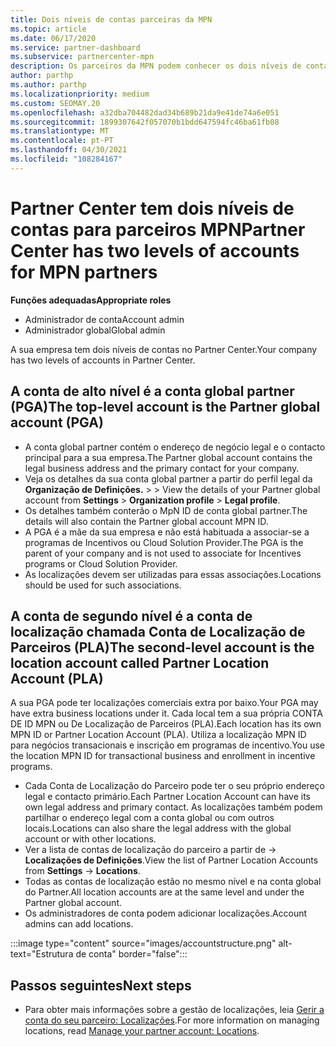 ```yaml
---
title: Dois níveis de contas parceiras da MPN
ms.topic: article
ms.date: 06/17/2020
ms.service: partner-dashboard
ms.subservice: partnercenter-mpn
description: Os parceiros da MPN podem conhecer os dois níveis de contas no Partner Center, na Conta Global de Parceiros (PGA) e na Conta de Localização de Parceiros (PLA).
author: parthp
ms.author: parthp
ms.localizationpriority: medium
ms.custom: SEOMAY.20
ms.openlocfilehash: a32dba704482dad34b689b21da9e41de74a6e051
ms.sourcegitcommit: 1899307642f057070b1bdd647594fc46ba61fb08
ms.translationtype: MT
ms.contentlocale: pt-PT
ms.lasthandoff: 04/30/2021
ms.locfileid: "108284167"
---
```

# <a name="partner-center-has-two-levels-of-accounts-for-mpn-partners"></a><span data-ttu-id="f70b2-103">Partner Center tem dois níveis de contas para parceiros MPN</span><span class="sxs-lookup"><span data-stu-id="f70b2-103">Partner Center has two levels of accounts for MPN partners</span></span>

<span data-ttu-id="f70b2-104">**Funções adequadas**</span><span class="sxs-lookup"><span data-stu-id="f70b2-104">**Appropriate roles**</span></span>

- <span data-ttu-id="f70b2-105">Administrador de conta</span><span class="sxs-lookup"><span data-stu-id="f70b2-105">Account admin</span></span>
- <span data-ttu-id="f70b2-106">Administrador global</span><span class="sxs-lookup"><span data-stu-id="f70b2-106">Global admin</span></span>

<span data-ttu-id="f70b2-107">A sua empresa tem dois níveis de contas no Partner Center.</span><span class="sxs-lookup"><span data-stu-id="f70b2-107">Your company has two levels of accounts in Partner Center.</span></span>

## <a name="the-top-level-account-is-the-partner-global-account-pga"></a><span data-ttu-id="f70b2-108">A conta de alto nível é a conta global partner (PGA)</span><span class="sxs-lookup"><span data-stu-id="f70b2-108">The top-level account is the Partner global account (PGA)</span></span>

- <span data-ttu-id="f70b2-109">A conta global partner contém o endereço de negócio legal e o contacto principal para a sua empresa.</span><span class="sxs-lookup"><span data-stu-id="f70b2-109">The Partner global account contains the legal business address and the primary contact for your company.</span></span> 
- <span data-ttu-id="f70b2-110">Veja os detalhes da sua conta global partner a partir do perfil legal da **Organização de Definições.**  >    >  </span><span class="sxs-lookup"><span data-stu-id="f70b2-110">View the details of your Partner global account from **Settings** > **Organization profile** > **Legal profile**.</span></span>
- <span data-ttu-id="f70b2-111">Os detalhes também conterão o MpN ID de conta global partner.</span><span class="sxs-lookup"><span data-stu-id="f70b2-111">The details will also contain the Partner global account MPN ID.</span></span> 
- <span data-ttu-id="f70b2-112">A PGA é a mãe da sua empresa e não está habituada a associar-se a programas de Incentivos ou Cloud Solution Provider.</span><span class="sxs-lookup"><span data-stu-id="f70b2-112">The PGA is the parent of your company and is not used to associate for Incentives programs or Cloud Solution Provider.</span></span> 
- <span data-ttu-id="f70b2-113">As localizações devem ser utilizadas para essas associações.</span><span class="sxs-lookup"><span data-stu-id="f70b2-113">Locations should be used for such associations.</span></span>

## <a name="the-second-level-account-is-the-location-account-called-partner-location-account-pla"></a><span data-ttu-id="f70b2-114">A conta de segundo nível é a conta de localização chamada Conta de Localização de Parceiros (PLA)</span><span class="sxs-lookup"><span data-stu-id="f70b2-114">The second-level account is the location account called Partner Location Account (PLA)</span></span>

<span data-ttu-id="f70b2-115">A sua PGA pode ter localizações comerciais extra por baixo.</span><span class="sxs-lookup"><span data-stu-id="f70b2-115">Your PGA may have extra business locations under it.</span></span> <span data-ttu-id="f70b2-116">Cada local tem a sua própria CONTA DE ID MPN ou De Localização de Parceiros (PLA).</span><span class="sxs-lookup"><span data-stu-id="f70b2-116">Each location has its own MPN ID or Partner Location Account (PLA).</span></span> <span data-ttu-id="f70b2-117">Utiliza a localização MPN ID para negócios transacionais e inscrição em programas de incentivo.</span><span class="sxs-lookup"><span data-stu-id="f70b2-117">You use the location MPN ID for transactional business and enrollment in incentive programs.</span></span>

- <span data-ttu-id="f70b2-118">Cada Conta de Localização do Parceiro pode ter o seu próprio endereço legal e contacto primário.</span><span class="sxs-lookup"><span data-stu-id="f70b2-118">Each Partner Location Account can have its own legal address and primary contact.</span></span> <span data-ttu-id="f70b2-119">As localizações também podem partilhar o endereço legal com a conta global ou com outros locais.</span><span class="sxs-lookup"><span data-stu-id="f70b2-119">Locations can also share the legal address with the global account or with other locations.</span></span>
- <span data-ttu-id="f70b2-120">Ver a lista de contas de localização do parceiro a partir de  ->  **Localizações de Definições**.</span><span class="sxs-lookup"><span data-stu-id="f70b2-120">View the list of Partner Location Accounts from **Settings** -> **Locations**.</span></span>
- <span data-ttu-id="f70b2-121">Todas as contas de localização estão no mesmo nível e na conta global do Partner.</span><span class="sxs-lookup"><span data-stu-id="f70b2-121">All location accounts are at the same level and under the Partner global account.</span></span>
- <span data-ttu-id="f70b2-122">Os administradores de conta podem adicionar localizações.</span><span class="sxs-lookup"><span data-stu-id="f70b2-122">Account admins can add locations.</span></span>

:::image type="content" source="images/accountstructure.png" alt-text="Estrutura de conta" border="false":::

## <a name="next-steps"></a><span data-ttu-id="f70b2-124">Passos seguintes</span><span class="sxs-lookup"><span data-stu-id="f70b2-124">Next steps</span></span>

- <span data-ttu-id="f70b2-125">Para obter mais informações sobre a gestão de localizações, leia [Gerir a conta do seu parceiro: Localizações](manage-locations.md).</span><span class="sxs-lookup"><span data-stu-id="f70b2-125">For more information on managing locations, read [Manage your partner account: Locations](manage-locations.md).</span></span>
